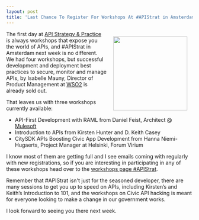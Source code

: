 ```yaml
---
layout: post
title: 'Last Chance To Register For Workshops At #APIStrat in Amsterdam'
---
```

<p><a href="http://www.apistrategyconference.com"><img style="padding: 15px;" src="http://www.3scale.net/wp-content/uploads/2013/12/apistrat-ams-logo.png" alt="" width="200" align="right" /></a></p>
<p>The first day at <a href="http://www.apistrategyconference.com">API Strategy &amp; Practice</a> is always workshops that expose you the world of APIs, and #APIStrat in Amsterdam next week is no different. We had four workshops, but successful development and deployment best practices to secure, monitor and manage APIs, by Isabelle Mauny, Director of Product Management at <a href="http://wso2.com/">WSO2</a> is already sold out.</p>
<p>That leaves us with three workshops currently available:</p>
<ul class="mainlist">
<li>API-First Development with RAML from Daniel Feist, Architect @ <a href="http://www.mulesoft.com/">Mulesoft</a></li>
<li>Introduction to APIs from Kirsten Hunter and D. Keith Casey</li>
<li>CitySDK APIs Boosting Civic App Development from Hanna Niemi-Hugaerts, Project Manager at Helsinki, Forum Virium</li>
</ul>
<p>I know most of them are getting full and I see emails coming with regularly with new registrations, so if you are interesting in participating in any of these workshops head over to the <a href="http://www.apistrategyconference.com/2014Amsterdam/workshops.php">workshops page #APIStrat</a>.</p>
<p>Remember that #APIStrat isn't just for the seasoned developer, there are many sessions to get you up to speed on APIs, including Kirsten&rsquo;s and Keith&rsquo;s Introduction to 101, and the workshops on Civic API hacking is meant for everyone looking to make a change in our government works.</p>
<p>I look forward to seeing you there next week.</p>